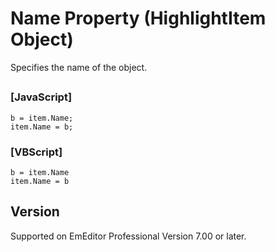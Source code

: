 # Name Property (HighlightItem Object)

Specifies the name of the object.

## 

### \[JavaScript\]

```
b = item.Name;
item.Name = b;
```

### \[VBScript\]

```
b = item.Name
item.Name = b
```

## Version

Supported on EmEditor Professional Version 7.00 or later.
